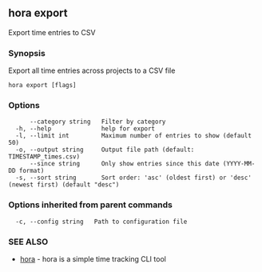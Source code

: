 ## hora export

Export time entries to CSV

### Synopsis

Export all time entries across projects to a CSV file

```
hora export [flags]
```

### Options

```
      --category string   Filter by category
  -h, --help              help for export
  -l, --limit int         Maximum number of entries to show (default 50)
  -o, --output string     Output file path (default: TIMESTAMP_times.csv)
      --since string      Only show entries since this date (YYYY-MM-DD format)
  -s, --sort string       Sort order: 'asc' (oldest first) or 'desc' (newest first) (default "desc")
```

### Options inherited from parent commands

```
  -c, --config string   Path to configuration file
```

### SEE ALSO

* [hora](README.md)	 - hora is a simple time tracking CLI tool

